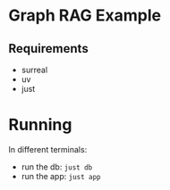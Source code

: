 # Graph RAG Example

## Requirements

- surreal
- uv
- just

# Running

In different terminals:

- run the db: `just db`
- run the app: `just app`
